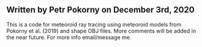 Written by Petr Pokorny on December 3rd, 2020
----
This is a code for meteoroid ray tracing using meteoroid models from Pokorny et al. (2019) and shape OBJ files.
More comments will be added in the near future. For more info email/message me.
